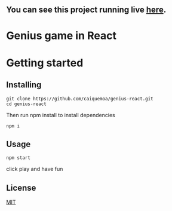﻿## You can see this project running live [here](https://caiquemoa.github.io/genius-react/).
# Genius game in React

# Getting started

## Installing

```
git clone https://github.com/caiquemoa/genius-react.git
cd genius-react
```

Then run npm install to install dependencies

```
npm i
```

## Usage

```
npm start
```

click play and have fun

## License

[MIT](https://choosealicense.com/licenses/mit/)
